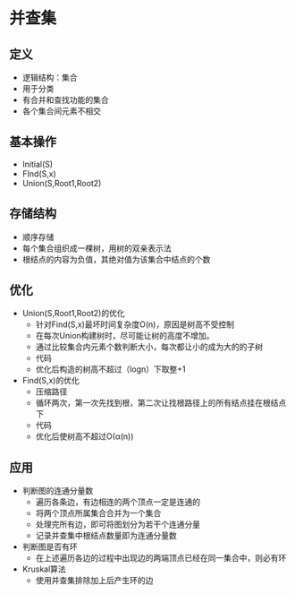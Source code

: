 # 并查集
## 定义
- 逻辑结构：集合
- 用于分类
- 有合并和查找功能的集合
- 各个集合间元素不相交
## 基本操作
- Initial(S) 
- FInd(S,x) 
- Union(S,Root1,Root2) 
## 存储结构
- 顺序存储 
- 每个集合组织成一棵树，用树的双亲表示法
- 根结点的内容为负值，其绝对值为该集合中结点的个数
## 优化
- Union(S,Root1,Root2)的优化
    - 针对Find(S,x)最坏时间复杂度O(n)，原因是树高不受控制
    - 在每次Union构建树时，尽可能让树的高度不增加。
    - 通过比较集合内元素个数判断大小，每次都让小的成为大的的子树
    - 代码 
    - 优化后构造的树高不超过（logn）下取整+1
- Find(S,x)的优化
    - 压缩路径
    - 循环两次，第一次先找到根，第二次让找根路径上的所有结点挂在根结点下
    - 代码 
    - 优化后使树高不超过O(α(n))
## 应用
- 判断图的连通分量数
    - 遍历各条边，有边相连的两个顶点一定是连通的
    - 将两个顶点所属集合合并为一个集合
    - 处理完所有边，即可将图划分为若干个连通分量
    - 记录并查集中根结点数量即为连通分量数
- 判断图是否有环
    - 在上述遍历各边的过程中出现边的两端顶点已经在同一集合中，则必有环
- Kruskal算法
    - 使用并查集排除加上后产生环的边